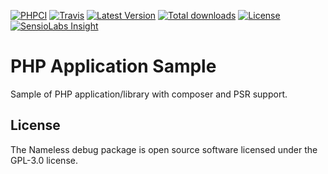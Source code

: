 [![PHPCI](http://phpci.corpsee.com/build-status/image/6?branch=master&label=PHPCI&style=flat-square)](http://phpci.corpsee.com/build-status/view/6?branch=master)
[![Travis](https://img.shields.io/travis/corpsee/php-application-sample/master.svg?label=Travis&style=flat-square)](https://travis-ci.org/corpsee/php-application-sample?branch=master)
[![Latest Version](https://img.shields.io/packagist/v/corpsee/php-application-sample.svg?label=Version&style=flat-square)](https://packagist.org/packages/corpsee/php-application-sample)
[![Total downloads](https://img.shields.io/packagist/dt/corpsee/php-application-sample.svg?label=Downloads&style=flat-square)](https://packagist.org/packages/corpsee/php-application-sample)
[![License](https://img.shields.io/packagist/l/corpsee/php-application-sample.svg?label=License&style=flat-square)](https://packagist.org/packages/corpsee/php-application-sample)
[![SensioLabs Insight](https://img.shields.io/sensiolabs/i/31e77222-8786-446a-adee-209163ab1b37.svg?label=Insight&style=flat-square)](https://insight.sensiolabs.com/projects/31e77222-8786-446a-adee-209163ab1b37)

PHP Application Sample
======================

Sample of PHP application/library with composer and PSR support.

License
-------

The Nameless debug package is open source software licensed under the GPL-3.0 license.

